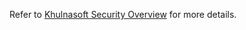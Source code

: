 Refer to [Khulnasoft Security Overview](https://github.com/khulnasoft/khulnasoft/blob/master/.github/SECURITY.md) for more details.
